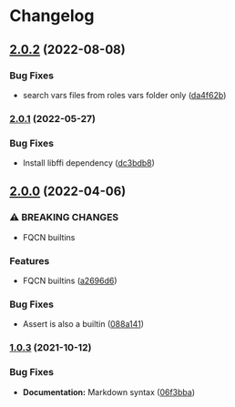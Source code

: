 # Changelog

## [2.0.2](https://github.com/agoloncser/ansible-role-pyenv/compare/v2.0.1...v2.0.2) (2022-08-08)


### Bug Fixes

* search vars files from roles vars folder only ([da4f62b](https://github.com/agoloncser/ansible-role-pyenv/commit/da4f62b40daca509401280e3bb8b81f6159d4861))

### [2.0.1](https://github.com/agoloncser/ansible-role-pyenv/compare/v2.0.0...v2.0.1) (2022-05-27)


### Bug Fixes

* Install libffi dependency ([dc3bdb8](https://github.com/agoloncser/ansible-role-pyenv/commit/dc3bdb87a086d0d93b3178d0cc74f665bbc33048))

## [2.0.0](https://github.com/agoloncser/ansible-role-pyenv/compare/v1.0.3...v2.0.0) (2022-04-06)


### ⚠ BREAKING CHANGES

* FQCN builtins

### Features

* FQCN builtins ([a2696d6](https://github.com/agoloncser/ansible-role-pyenv/commit/a2696d63ae085fce0bbcb12f533e9888fd957a18))


### Bug Fixes

* Assert is also a builtin ([088a141](https://github.com/agoloncser/ansible-role-pyenv/commit/088a141a6b3f65fc90493a9e908f9ca5a4f627a8))

### [1.0.3](https://www.github.com/agoloncser/ansible-role-pyenv/compare/v1.0.2...v1.0.3) (2021-10-12)


### Bug Fixes

* **Documentation:** Markdown syntax ([06f3bba](https://www.github.com/agoloncser/ansible-role-pyenv/commit/06f3bbace55c0dbd48f919019f97e7dba6dc31b6))
